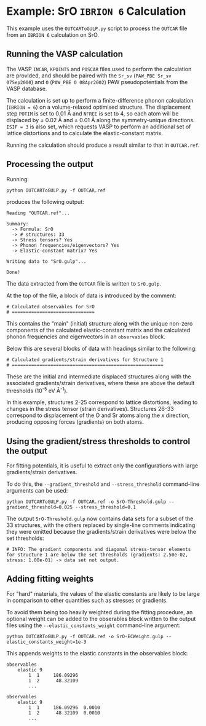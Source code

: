 Example: SrO `IBRION 6` Calculation
===================================

This example uses the `OUTCARToGULP.py` script to process the `OUTCAR` file from an `IBRION 6` calculation on SrO.

Running the VASP calculation
----------------------------

The VASP `INCAR`, `KPOINTS` and `POSCAR` files used to perform the calculation are provided, and should be paired with the `Sr_sv` (`PAW_PBE Sr_sv 07Sep2000`) and `O` (`PAW_PBE O 08Apr2002`) PAW pseudopotentials from the VASP database.

The calculation is set up to perform a finite-difference phonon calculation (`IBRION = 6`) on a volume-relaxed optimised structure.
The displacement step `POTIM` is set to 0.01 &#8491; and `NFREE` is set to 4, so each atom will be displaced by &plusmn; 0.02 &#8491; and &plusmn; 0.01 &#8491; along the symmetry-unique directions.
`ISIF = 3` is also set, which requests VASP to perform an additional set of lattice distortions and to calculate the elastic-constant matrix.

Running the calculation should produce a result similar to that in `OUTCAR.ref`.

Processing the output
---------------------

Running:

`python OUTCARToGULP.py -f OUTCAR.ref`

produces the following output:

```
Reading "OUTCAR.ref"...

Summary:
  -> Formula: SrO
  -> # structures: 33
  -> Stress tensors? Yes
  -> Phonon frequencies/eigenvectors? Yes
  -> Elastic-constant matrix? Yes

Writing data to "SrO.gulp"...

Done!
```

The data extracted from the `OUTCAR` file is written to `SrO.gulp`.

At the top of the file, a block of data is introduced by the comment:

```
# Calculated observables for SrO
# ==============================
```

This contains the "main" (initial) structure along with the unique non-zero components of the calculated elastic-constant matrix and the calculated phonon frequencies and eigenvectors in an `observables` block.

Below this are several blocks of data with headings similar to the following:

```
# Calculated gradients/strain derivatives for Structure 1
# =======================================================
```

These are the initial and intermediate displaced structures along with the associated gradients/strain derivatives, where these are above the default thresholds (10<sup>-5</sup> eV &#8491;<sup>-1</sup>).

In this example, structures 2-25 correspond to lattice distortions, leading to changes in the stress tensor (strain derivatives). Structures 26-33 correspond to displacement of the O and Sr atoms along the <i>x</i> direction, producing opposing forces (gradients) on both atoms.

Using the gradient/stress thresholds to control the output
----------------------------------------------------------

For fitting potentials, it is useful to extract only the configurations with large gradients/strain derivatives.

To do this, the `--gradient_threshold` and `--stress_threshold` command-line arguments can be used:

`python OUTCARToGULP.py -f OUTCAR.ref -o SrO-Threshold.gulp --gradient_threshold=0.025 --stress_threshold=0.1`

The output `SrO-Threshold.gulp` now contains data sets for a subset of the 33 structures, with the others replaced by single-line comments indicating they were omitted because the gradients/strain derivatives were below the set thresholds:

`# INFO: The gradient components and diagonal stress-tensor elements for structure 1 are below the set thresholds (gradients: 2.50e-02, stress: 1.00e-01) -> data set not output.`

Adding fitting weights
----------------------

For "hard" materials, the values of the elastic constants are likely to be large in comparison to other quantities such as stresses or gradients.

To avoid them being too heavily weighted during the fitting procedure, an optional weight can be added to the obserables block written to the output files using the `--elastic_constants_weight` command-line argument:

`python OUTCARToGULP.py -f OUTCAR.ref -o SrO-ECWeight.gulp --elastic_constants_weight=1e-3`

This appends weights to the elastic constants in the observables block:

```
observables
    elastic 9
        1  1     186.09296
        1  2      48.32109
        ...
```

```
observables
    elastic 9
        1  1     186.09296  0.0010
        1  2      48.32109  0.0010
        ...
```